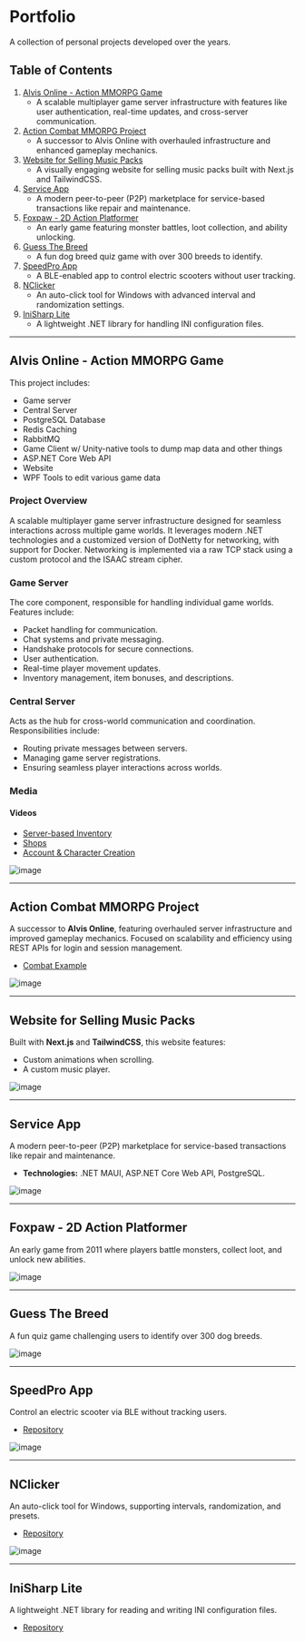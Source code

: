 # Portfolio  
A collection of personal projects developed over the years.

## Table of Contents  
1. [Alvis Online - Action MMORPG Game](#alvis-online---action-mmorpg-game)  
   - A scalable multiplayer game server infrastructure with features like user authentication, real-time updates, and cross-server communication.  
2. [Action Combat MMORPG Project](#action-combat-mmorpg-project)  
   - A successor to Alvis Online with overhauled infrastructure and enhanced gameplay mechanics.  
3. [Website for Selling Music Packs](#website-for-selling-music-packs)  
   - A visually engaging website for selling music packs built with Next.js and TailwindCSS.  
4. [Service App](#service-app)  
   - A modern peer-to-peer (P2P) marketplace for service-based transactions like repair and maintenance.  
5. [Foxpaw - 2D Action Platformer](#foxpaw---2d-action-platformer)  
   - An early game featuring monster battles, loot collection, and ability unlocking.  
6. [Guess The Breed](#guess-the-breed)  
   - A fun dog breed quiz game with over 300 breeds to identify.  
7. [SpeedPro App](#speedpro-app)  
   - A BLE-enabled app to control electric scooters without user tracking.  
8. [NClicker](#nclicker)  
   - An auto-click tool for Windows with advanced interval and randomization settings.  
9. [IniSharp Lite](#inisharp-lite)  
   - A lightweight .NET library for handling INI configuration files.  

---

## Alvis Online - Action MMORPG Game  

This project includes:  
- Game server  
- Central Server  
- PostgreSQL Database  
- Redis Caching  
- RabbitMQ  
- Game Client w/ Unity-native tools to dump map data and other things
- ASP.NET Core Web API
- Website
- WPF Tools to edit various game data  

### Project Overview  

A scalable multiplayer game server infrastructure designed for seamless interactions across multiple game worlds. It leverages modern .NET technologies and a customized version of DotNetty for networking, with support for Docker. Networking is implemented via a raw TCP stack using a custom protocol and the ISAAC stream cipher.

### Game Server  

The core component, responsible for handling individual game worlds. Features include:  
- Packet handling for communication.  
- Chat systems and private messaging.  
- Handshake protocols for secure connections.  
- User authentication.  
- Real-time player movement updates.  
- Inventory management, item bonuses, and descriptions.  

### Central Server  

Acts as the hub for cross-world communication and coordination. Responsibilities include:  
- Routing private messages between servers.  
- Managing game server registrations.  
- Ensuring seamless player interactions across worlds.  

### Media  

#### Videos  
- [Server-based Inventory](https://www.youtube.com/watch?v=ChpTJr-ekGk)  
- [Shops](https://www.youtube.com/watch?v=x-LcYwBIIDY)  
- [Account & Character Creation](https://www.youtube.com/watch?v=RIPgdxY_E2A)  

![image](https://github.com/user-attachments/assets/6a82bac9-2d2e-4245-a914-1c0eca357178)  

---

## Action Combat MMORPG Project  

A successor to **Alvis Online**, featuring overhauled server infrastructure and improved gameplay mechanics. Focused on scalability and efficiency using REST APIs for login and session management.  
- [Combat Example](https://www.youtube.com/watch?v=dIfHHXJaoVQ)  

![image](https://github.com/user-attachments/assets/6f67431b-46c6-4833-b6ea-f8d16902717b)  

---

## Website for Selling Music Packs  

Built with **Next.js** and **TailwindCSS**, this website features:  
- Custom animations when scrolling.  
- A custom music player.  

![image](https://github.com/user-attachments/assets/fc0c1ad6-c3ae-4053-8ea8-4860dea2af11)  

---

## Service App  

A modern peer-to-peer (P2P) marketplace for service-based transactions like repair and maintenance.  
- **Technologies:** .NET MAUI, ASP.NET Core Web API, PostgreSQL.  

![image](https://github.com/user-attachments/assets/8e58453f-573e-4ff1-9b5b-fb3f8c48d49a)  

---

## Foxpaw - 2D Action Platformer  

An early game from 2011 where players battle monsters, collect loot, and unlock new abilities.  

![image](https://github.com/user-attachments/assets/16c52834-324f-4cc1-af9e-b8c9f8095205)  

---

## Guess The Breed  

A fun quiz game challenging users to identify over 300 dog breeds.  

![image](https://github.com/user-attachments/assets/50d64557-acb8-450d-856a-aaf67777c4d9)  

---

## SpeedPro App  

Control an electric scooter via BLE without tracking users.  
- [Repository](https://github.com/Buryyy/SpeedPro)  

![image](https://github.com/user-attachments/assets/bdb23a06-308d-4023-979c-1eaa39599a8c)  

---

## NClicker  

An auto-click tool for Windows, supporting intervals, randomization, and presets.  
- [Repository](https://github.com/Buryyy/NClicker?tab=readme-ov-file)  

![image](https://github.com/user-attachments/assets/4b0927e4-a6a0-4f37-bb9c-04d0dfc2d2fe)  

---

## IniSharp Lite  

A lightweight .NET library for reading and writing INI configuration files.  
- [Repository](https://github.com/Buryyy/IniSharpLite)  
